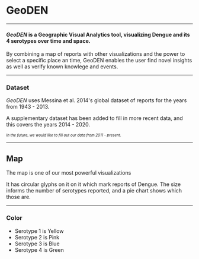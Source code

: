 # GeoDEN
 ---
 #### *GeoDEN* is a Geographic Visual Analytics tool, visualizing Dengue and its 4 serotypes over time and space.

By combining a map of reports with other visualizations and the power to select a specific place an time, GeoDEN enables the user find novel insights as well as verify known knowlege and events.

---
### Dataset

*GeoDEN* uses Messina et al. 2014's global dataset of reports for the years from 1943 - 2013.

A supplementary dataset has been added to fill in more recent data, and this covers the years 2014 - 2020.

<font size = '1'> *In the future, we would like to fill out our data from 2011 - present.* </font>

---
 ## Map

The map is one of our most powerful visualizations

It has circular glyphs on it on it which mark reports of Dengue.  The size informs the number of serotypes reported, and a pie chart shows which those are.

---
### Color
 - Serotype 1 is Yellow
 - Serotype 2 is Pink
 - Serotype 3 is Blue
 - Serotype 4 is Green
